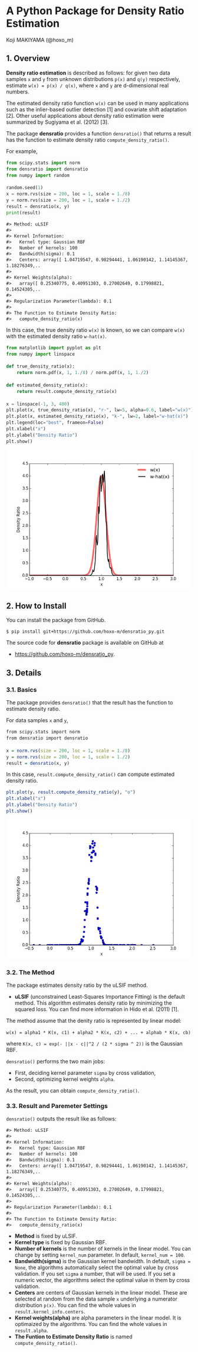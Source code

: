 # A Python Package for Density Ratio Estimation
Koji MAKIYAMA (@hoxo_m)  



## 1. Overview

**Density ratio estimation** is described as follows: for given two data samples `x` and `y` from unknown distributions `p(x)` and `q(y)` respectively, estimate `w(x) = p(x) / q(x)`, where `x` and `y` are d-dimensional real numbers.

The estimated density ratio function `w(x)` can be used in many applications such as the inlier-based outlier detection [1] and covariate shift adaptation [2].
Other useful applications about density ratio estimation were summarized by Sugiyama et al. (2012) [3].

The package **densratio** provides a function `densratio()` that returns a result has the function to estimate density ratio `compute_density_ratio()`.

For example, 


```python
from scipy.stats import norm
from densratio import densratio
from numpy import random

random.seed(1)
x = norm.rvs(size = 200, loc = 1, scale = 1./8)
y = norm.rvs(size = 200, loc = 1, scale = 1./2)
result = densratio(x, y)
print(result)
```


```
#> Method: uLSIF
#> 
#> Kernel Information:
#>   Kernel type: Gaussian RBF
#>   Number of kernels: 100
#>   Bandwidth(sigma): 0.1
#>   Centers: array([ 1.04719547, 0.98294441, 1.06190142, 1.14145367, 1.18276349,..
#> 
#> Kernel Weights(alpha):
#>   array([ 0.25340775, 0.40951303, 0.27002649, 0.17998821, 0.14524305,..
#> 
#> Regularization Parameter(lambda): 0.1
#> 
#> The Function to Estimate Density Ratio:
#>   compute_density_ratio(x)
```

In this case, the true density ratio `w(x)` is known, so we can compare `w(x)` with the estimated density ratio `w-hat(x)`.


```python
from matplotlib import pyplot as plt
from numpy import linspace

def true_density_ratio(x):
    return norm.pdf(x, 1, 1./8) / norm.pdf(x, 1, 1./2)

def estimated_density_ratio(x):
    return result.compute_density_ratio(x)

x = linspace(-1, 3, 400)
plt.plot(x, true_density_ratio(x), "r-", lw=5, alpha=0.6, label="w(x)")
plt.plot(x, estimated_density_ratio(x), "k-", lw=2, label="w-hat(x)")
plt.legend(loc="best", frameon=False)
plt.xlabel("x")
plt.ylabel("Density Ratio")
plt.show()
```

![](README_files/compare-true-estimate-1.png)

## 2. How to Install

You can install the package from GitHub.

```:sh
$ pip install git+https://github.com/hoxo-m/densratio_py.git
```

The source code for **densratio** package is available on GitHub at

- https://github.com/hoxo-m/densratio_py.

## 3. Details

### 3.1. Basics

The package provides `densratio()` that the result has the function to estimate density ratio.

For data samples `x` and `y`,


```r
from scipy.stats import norm
from densratio import densratio

x = norm.rvs(size = 200, loc = 1, scale = 1./8)
y = norm.rvs(size = 200, loc = 1, scale = 1./2)
result = densratio(x, y)
```

In this case, `result.compute_density_ratio()` can compute estimated density ratio.  


```r
plt.plot(y, result.compute_density_ratio(y), "o")
plt.xlabel("x")
plt.ylabel("Density Ratio")
plt.show()
```

![](README_files/plot-estimated-density-ratio-1.png)

### 3.2. The Method

The package estimates density ratio by the uLSIF method.

- **uLSIF** (unconstrained Least-Squares Importance Fitting) is the default method.
This algorithm estimates density ratio by minimizing the squared loss.
You can find more information in Hido et al. (2011) [1].

The method assume that the denity ratio is represented by linear model: 

`w(x) = alpha1 * K(x, c1) + alpha2 * K(x, c2) + ... + alphab * K(x, cb)`

where `K(x, c) = exp(- ||x - c||^2 / (2 * sigma ^ 2))` is the Gaussian RBF.

`densratio()` performs the two main jobs:

- First, deciding kernel parameter `sigma` by cross validation,
- Second, optimizing kernel weights `alpha`.

As the result, you can obtain `compute_density_ratio()`.

### 3.3. Result and Paremeter Settings

`densratio()` outputs the result like as follows:


```
#> Method: uLSIF
#> 
#> Kernel Information:
#>   Kernel type: Gaussian RBF
#>   Number of kernels: 100
#>   Bandwidth(sigma): 0.1
#>   Centers: array([ 1.04719547, 0.98294441, 1.06190142, 1.14145367, 1.18276349,..
#> 
#> Kernel Weights(alpha):
#>   array([ 0.25340775, 0.40951303, 0.27002649, 0.17998821, 0.14524305,..
#> 
#> Regularization Parameter(lambda): 0.1
#> 
#> The Function to Estimate Density Ratio:
#>   compute_density_ratio(x)
```

- **Method** is fixed by uLSIF.
- **Kernel type** is fixed by Gaussian RBF.
- **Number of kernels** is the number of kernels in the linear model. You can change by setting `kernel_num` parameter. In default, `kernel_num = 100`.
- **Bandwidth(sigma)** is the Gaussian kernel bandwidth. In default, `sigma = None`, the algorithms automatically select the optimal value by cross validation. If you set `sigma` a number, that will be used. If you set a numeric vector, the algorithms select the optimal value in them by cross validation.
- **Centers** are centers of Gaussian kernels in the linear model. These are selected at random from the data sample `x` underlying a numerator distribution `p(x)`. You can find the whole values in `result.kernel_info.centers`. 
- **Kernel weights(alpha)** are alpha parameters in the linear model. It is optimaized by the algorithms. You can find the whole values in `result.alpha`. 
- **The Funtion to Estimate Density Ratio** is named `compute_density_ratio()`.


